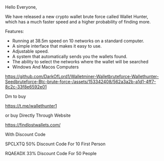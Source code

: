 Hello Everyone,

We have released a new crypto wallet brute force called Wallet Hunter, which has a much faster speed and a higher probability of finding more.

Features:
- Running at 38.5m speed on 10 networks on a standard computer.
- A simple interface that makes it easy to use.
- Adjustable speed.
- A system that automatically sends you the wallets found.
- The ability to select the networks where the wallet will be searched
- Windows And Macos Computers

https://github.com/DarkOfLord1/Walletminer-Walletbruteforce-Wallethunter-Seedbruteforce-Btc-brute-force-/assets/153342408/562a3a2b-a1d1-4ff7-8c2c-33f8e6592e01

Dm to buy 

https://t.me/wallethunter1

or buy Directly Through Website 

https://findlostwallets.com/

With Discount Code 

SPCLXTQ  50% Discount Code For 10 First Person 

RQAEADX  33% Discount Code For 50 People 
